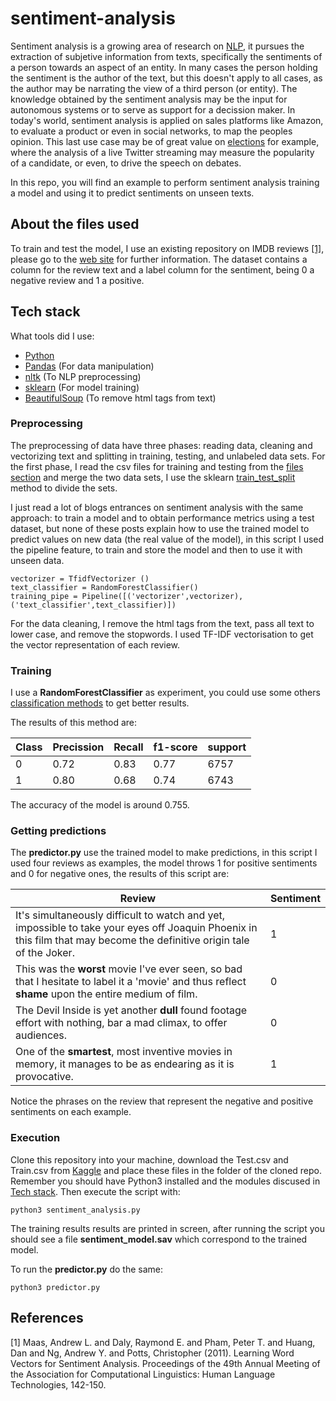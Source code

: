 # sentiment-analysis

Sentiment analysis is a growing area of research on [NLP](https://nlp.stanford.edu/), it pursues the extraction of subjetive information from texts, specifically the sentiments of a person towards an aspect of an entity. In many cases the person holding the sentiment is the author of the text, but this doesn't apply to all cases, as the author may be narrating the view of a third person (or entity). The knowledge obtained by the sentiment analysis may be the input for autonomous systems or to serve as support for a decission maker. In today's world, sentiment analysis is applied on sales platforms like Amazon, to evaluate a product or even in social networks, to map the peoples opinion. This last use case may be of great value on [elections](https://www.theatlantic.com/technology/archive/2020/04/how-facebooks-ad-technology-helps-trump-win/606403/) for example, where the analysis of a live Twitter streaming may measure the popularity of a candidate, or even, to drive the speech on debates.

In this repo, you will find an example to perform sentiment analysis training a model and using it to predict sentiments on unseen texts.

## About the files used

To train and test the model, I use an existing repository on IMDB reviews [[1]](#1), please go to the [web site](http://ai.stanford.edu/~amaas/data/sentiment/) for further information. The dataset contains a column for the review text and a label column for the sentiment, being 0 a negative review and 1 a positive.

## Tech stack

What tools did I use:

* [Python](https://www.python.org/downloads/release/python-383/)
* [Pandas](https://pandas.pydata.org/) (For data manipulation)
* [nltk](https://www.nltk.org/) (To NLP preprocessing)
* [sklearn](https://scikit-learn.org/stable/) (For model training)
* [BeautifulSoup](https://www.crummy.com/software/BeautifulSoup/) (To remove html tags from text)

### Preprocessing

The preprocessing of data have three phases: reading data, cleaning and vectorizing text and
splitting in training, testing, and unlabeled data sets. For the first phase, I read the csv files for training and testing from the [files section](#about-the-files-used) and merge the two data sets, I use the sklearn [train_test_split](https://scikit-learn.org/stable/modules/generated/sklearn.model_selection.train_test_split.html) method to divide the sets.

I just read a lot of blogs entrances on sentiment analysis with the same approach: to train a model and to obtain performance metrics using a test dataset, but none of these posts explain how to use the trained model to predict values on new data (the real value of the model), in this script I used the pipeline feature, to train and store the model and then to use it with unseen data.

```
vectorizer = TfidfVectorizer ()
text_classifier = RandomForestClassifier()
training_pipe = Pipeline([('vectorizer',vectorizer),('text_classifier',text_classifier)])
```

For the data cleaning, I remove the html tags from the text, pass all text to lower case, and remove the stopwords. I used TF-IDF vectorisation to get the vector representation of each review.

### Training

I use a **RandomForestClassifier** as experiment, you could use some others [classification methods](https://scikit-learn.org/stable/modules/classes.html#module-sklearn.ensemble) to get better results.

The results of this method are:

| Class  | Precission | Recall | f1-score | support |
| ---|------|------|------|------|
| 0  | 0.72 | 0.83  | 0.77 | 6757 |
| 1  | 0.80 | 0.68 | 0.74 | 6743 |

The accuracy of the model is around 0.755.

### Getting predictions

The **predictor.py** use the trained model to make predictions, in this script I used four reviews as examples, the model throws 1 for positive sentiments and 0 for negative ones, the results of this script are:


| Review | Sentiment |
|------|-------|
|It's simultaneously difficult to watch and yet, impossible to take your eyes off Joaquin Phoenix in this film that may become the definitive origin tale of the Joker.  | 1 |
|This was the **worst** movie I've ever seen, so bad that I hesitate to label it a 'movie' and thus reflect **shame** upon the entire medium of film.| 0 |
|The Devil Inside is yet another **dull** found footage effort with nothing, bar a mad climax, to offer audiences.| 0 |
|One of the **smartest**, most inventive movies in memory, it manages to be as endearing as it is provocative.| 1 |

Notice the phrases on the review that represent the negative and positive sentiments on each example.

### Execution

Clone this repository into your machine, download the Test.csv and Train.csv from [Kaggle](https://www.kaggle.com/columbine/imdb-dataset-sentiment-analysis-in-csv-format) and place these files in the folder of the cloned repo. Remember you should have Python3 installed and the modules discused in [Tech stack](#tech-stack). Then execute the script with:

```
python3 sentiment_analysis.py
```

The training results results are printed in screen, after running the script you should see a file **sentiment_model.sav** which correspond to the trained model.

To run the **predictor.py** do the same:

```
python3 predictor.py
```

## References
<a id="1">[1]</a> 
Maas, Andrew L.  and  Daly, Raymond E.  and  Pham, Peter T.  and  Huang, Dan  and  Ng, Andrew Y.  and  Potts, Christopher (2011).
Learning Word Vectors for Sentiment Analysis. 
Proceedings of the 49th Annual Meeting of the Association for Computational Linguistics: Human Language Technologies, 142-150.